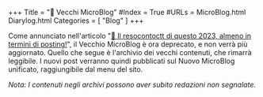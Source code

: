 +++
Title = "📒 Vecchi MicroBlog"
#Index = True
#URLs = MicroBlog.html Diarylog.html
Categories = [ "Blog" ]
+++

Come annunciato nell'articolo "[🎇 Il resocontoctt di questo 2023, almeno in termini di posting!](../Posts/2023-12-31-Resocontoctt-2023.html#-Il-MicroBlog-nuovissimo-alla-fa)", il Vecchio MicroBlog è ora deprecato, e non verrà più aggiornato. Quello che segue è l'archivio dei vecchi contenuti, che rimarrà leggibile. I nuovi post verranno quindi pubblicati sul Nuovo MicroBlog unificato, raggiungibile dal menu del sito.

_Nota: I contenuti negli archivi possono aver subito redazioni non segnalate._
